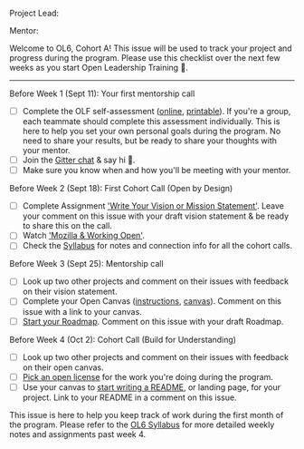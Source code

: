 <!---
  Create one issue for each project in OL6. If you applied as a team, please
  coordinate with your teammates and have one person create this issue.

  Instructions:

  1. Add your project title in the Title field above ^
  2. Add your GitHub username (and your teammates) below --->
Project Lead:

<!---
  3. Add your mentor's GitHub username below --->
Mentor:
<!---
  4. Keep everything below and click 'Submit new issue'  --->

Welcome to OL6, Cohort A! This issue will be used to track your project and progress during the program. Please use this checklist over the next few weeks as you start Open Leadership Training :tada:.

***

Before Week 1 (Sept 11): Your first mentorship call
- [ ] Complete the OLF self-assessment ([online](https://mzl.la/olf-online-assessment), [printable](https://mzl.la/olf-self-assessment)). If you're a group, each teammate should complete this assessment individually. This is here to help you set your own personal goals during the program. No need to share your results, but be ready to share your thoughts with your mentor.
- [ ] Join the [Gitter chat](https://gitter.im/mozilla/open-leadership-training) & say hi :wave:.
- [ ] Make sure you know when and how you'll be meeting with your mentor.

Before Week 2 (Sept 18): First Cohort Call (Open by Design)
- [ ] Complete Assignment ['Write Your Vision or Mission Statement'](https://mozilla.github.io/open-leadership-training-series/articles/introduction-to-open-leadership/stating-your-project-vision/). Leave your comment on this issue with your draft vision statement & be ready to share this on the call.
- [ ] Watch ['Mozilla & Working Open'](https://youtu.be/quKdaqlR_9w).
- [ ] Check the [Syllabus](https://mzl.la/ol6-syllabus) for notes and connection info for all the cohort calls.

Before Week 3 (Sept 25): Mentorship call
- [ ] Look up two other projects and comment on their issues with feedback on their vision statement.
- [ ] Complete your Open Canvas ([instructions](https://mozilla.github.io/open-leadership-training-series/articles/opening-your-project/develop-an-open-project-strategy-with-open-canvas/), [canvas](https://goo.gl/to6PYn)). Comment on this issue with a link to your canvas.
- [ ] [Start your Roadmap](https://mozilla.github.io/open-leadership-training-series/articles/opening-your-project/start-your-project-roadmap/). Comment on this issue with your draft Roadmap.

Before Week 4 (Oct 2): Cohort Call (Build for Understanding)
- [ ] Look up two other projects and comment on their issues with feedback on their open canvas.
- [ ] [Pick an open license](https://mozilla.github.io/open-leadership-training-series/articles/get-your-project-online/sharing-your-work-in-the-open/) for the work you're doing during the program.
- [ ] Use your canvas to [start writing a README](https://mozilla.github.io/open-leadership-training-series/articles/opening-your-project/write-a-great-project-readme/), or landing page, for your project. Link to your README in a comment on this issue.

This issue is here to help you keep track of work during the first month of the program. Please refer to the [OL6 Syllabus](https://mzl.la/ol6-syllabus) for more detailed weekly notes and assignments past week 4.
